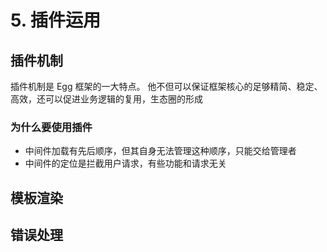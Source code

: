 # 5. 插件运用

## 插件机制

插件机制是 Egg 框架的一大特点。 他不但可以保证框架核心的足够精简、稳定、高效，还可以促进业务逻辑的复用，生态圈的形成

### 为什么要使用插件

* 中间件加载有先后顺序，但其自身无法管理这种顺序，只能交给管理者
* 中间件的定位是拦截用户请求，有些功能和请求无关

## 模板渲染

## 错误处理
